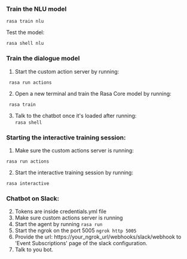 ### Train the NLU model

```rasa train nlu ```

Test the model:

```rasa shell nlu```

### Train the dialogue model

1. Start the custom action server by running:  

``` rasa run actions```  

2. Open a new terminal and train the Rasa Core model by running:  

``` rasa train```  

3. Talk to the chatbot once it's loaded after running:  
```rasa shell```  

### Starting the interactive training session:

1. Make sure the custom actions server is running:  

```rasa run actions```  

2. Start the interactive training session by running:  

```rasa interactive```  

### Chatbot on Slack:
2. Tokens are inside credentials.yml file  
3. Make sure custom actions server is running  
4. Start the agent by running `rasa run`
5. Start the ngrok on the port 5005 `ngrok http 5005 `  
6. Provide the url: https://your_ngrok_url/webhooks/slack/webhook to 'Event Subscriptions' page of the slack configuration.  
7. Talk to you bot.  
